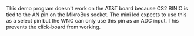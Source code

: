 This demo program doesn't work on the AT&T board because CS2 BINIO is tied to the AN pin on the MikroBus socket.  The mini lcd expects to use this as a select pin but the WNC can only use this pin as an ADC input.  This prevents the click-board from working.
